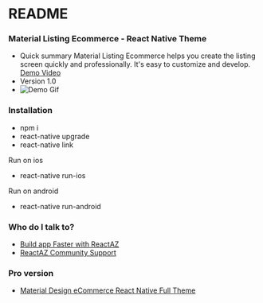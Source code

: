 # README #


### Material Listing Ecommerce - React Native Theme ###

* Quick summary
Material Listing Ecommerce helps you create the listing screen quickly and professionally. It's easy to customize and develop. [Demo Video](https://www.youtube.com/watch?v=z6sQe9mrmJk)
* Version 1.0
* ![Demo Gif](http://recordit.co/MjCPoRYOFo)

### Installation ###

* npm i
* react-native upgrade
* react-native link

Run on ios
* react-native run-ios

Run on android
* react-native run-android


### Who do I talk to? ###
* [Build app Faster with ReactAZ](https://reactaz.com/?utm_source=github&utm_medium=talk2pro_material_list)
* [ReactAZ Community Support](https://support.reactaz.com/?utm_source=github&utm_medium=talk2pro_material_list)

### Pro version ###
* [Material Design eCommerce React Native Full Theme](https://reactaz.com/downloads/material-design-ecommerce-react-native-full-theme/?utm_source=github&utm_medium=free2pro_material_listing)
